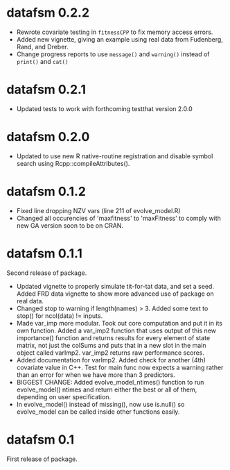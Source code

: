 # datafsm 0.2.2

* Rewrote covariate testing in `fitnessCPP` to fix memory access errors.
* Added new vignette, giving an example using real data from Fudenberg,
  Rand, and Dreber.
* Change progress reports to use `message()` and `warning()` instead of 
  `print()` and `cat()`

# datafsm 0.2.1

* Updated tests to work with forthcoming testthat version 2.0.0

# datafsm 0.2.0

* Updated to use new R native-routine registration and disable symbol search using Rcpp::compileAttributes().

# datafsm 0.1.2

* Fixed line dropping NZV vars (line 211 of evolve_model.R)
* Changed all occurencies of 'maxfitness' to 'maxFitness' to comply with new GA version soon to be on CRAN.

# datafsm 0.1.1

Second release of package. 

* Updated vignette to properly simulate tit-for-tat data, and set a seed. Added FRD data vignette to show more advanced use of package on real data.
* Changed stop to warning if length(names) > 3. Added some text to stop() for ncol(data) != inputs.
* Made var_imp more modular. Took out core computation and put it in its own function. Added a var_imp2 function that uses output of this new importance() function and returns results for every element of state matrix, not just the colSums and puts that in a new slot in the main object called varImp2. var_imp2 returns raw performance scores.
* Added documentation for varImp2. Added check for another (4th) covariate value in C++. Test for main func now expects a warning rather than an error for when we have more than 3 predictors.
* BIGGEST CHANGE: Added evolve_model_ntimes() function to run evolve_model() ntimes and return either the best or all of them, depending on user specification. 
* In evolve_model() instead of missing(), now use is.null() so evolve_model can be called inside other functions easily.


# datafsm 0.1

First release of package.

